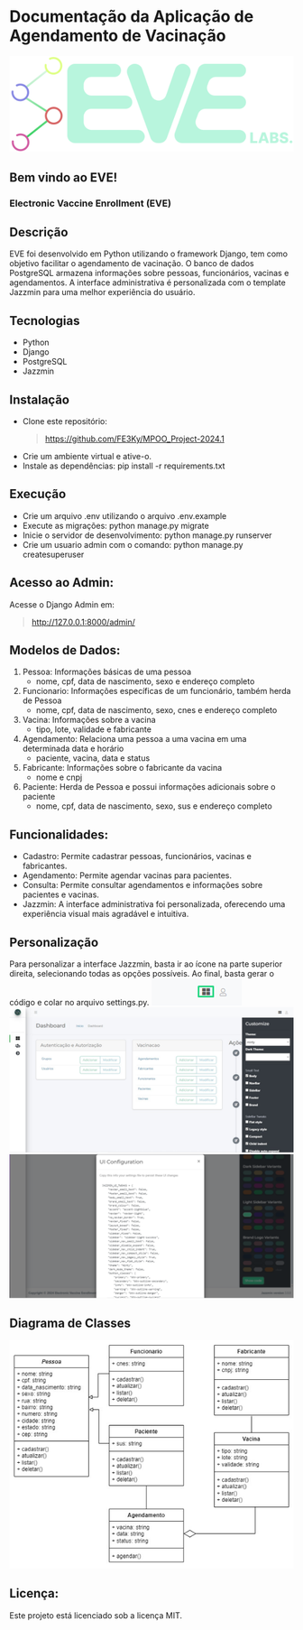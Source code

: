 # Documentação da Aplicação de Agendamento de Vacinação

![](static/assets/complete_logo.svg)
<picture>
    <source media="(prefers-color-scheme: dark)" srcset="https://user-images.githubusercontent.com/25423296/163456776-7f95b81a-f1ed-45f7-b7ab-8fa810d529fa.png">
</picture>
## Bem vindo ao EVE!
### Electronic Vaccine Enrollment (EVE)

## Descrição
EVE foi desenvolvido em Python utilizando o framework Django, tem como objetivo facilitar o agendamento de vacinação. O banco de dados PostgreSQL armazena informações sobre pessoas, funcionários, vacinas e agendamentos. A interface administrativa é personalizada com o template Jazzmin para uma melhor experiência do usuário.

## Tecnologias
* Python
* Django
* PostgreSQL
* Jazzmin

## Instalação
 * Clone este repositório: 
    > https://github.com/FE3Ky/MPOO_Project-2024.1
 * Crie um ambiente virtual e ative-o.
 * Instale as dependências: pip install -r requirements.txt

## Execução
 * Crie um arquivo .env utilizando o arquivo .env.example
 * Execute as migrações: python manage.py migrate
 * Inicie o servidor de desenvolvimento: python manage.py runserver
 * Crie um usuario admin com o comando: python manage.py createsuperuser

## Acesso ao Admin:
Acesse o Django Admin em: 
> http://127.0.0.1:8000/admin/

## Modelos de Dados:
1. Pessoa: Informações básicas de uma pessoa 
    * nome, cpf, data de nascimento, sexo e endereço completo
2. Funcionario: Informações específicas de um funcionário, também herda de Pessoa 
    * nome, cpf, data de nascimento, sexo, cnes e endereço completo
3. Vacina: Informações sobre a vacina 
    * tipo, lote, validade e fabricante
4. Agendamento: Relaciona uma pessoa a uma vacina em uma determinada data e horário
    * paciente, vacina, data e status
5. Fabricante: Informações sobre o fabricante da vacina
    * nome e cnpj 
6. Paciente: Herda de Pessoa e possui informações adicionais sobre o paciente 
    * nome, cpf, data de nascimento, sexo, sus e endereço completo

## Funcionalidades:
 * Cadastro: Permite cadastrar pessoas, funcionários, vacinas e fabricantes.
 * Agendamento: Permite agendar vacinas para pacientes.
 * Consulta: Permite consultar agendamentos e informações sobre pacientes e vacinas.
 * Jazzmin: A interface administrativa foi personalizada, oferecendo uma experiência visual mais agradável e intuitiva.

## Personalização
Para personalizar a interface Jazzmin, basta ir ao ícone na parte superior direita, selecionando todas as opções possíveis. Ao final, basta gerar o código e colar no arquivo settings.py.
![](static/assets/eve_screenshot_2_custom.jpeg.png)
![](static/assets/eve_screenshot_1_custom.jpeg)
![](static/assets/eve_screenshot_3_custom.jpeg.png)

## Diagrama de Classes
<img src="static/assets/eve_class_uml.jpeg">

## Licença:
Este projeto está licenciado sob a licença MIT.


